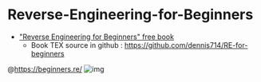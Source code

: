 # Reverse-Engineering-for-Beginners

- ["Reverse Engineering for Beginners" free book](https://beginners.re/)
    - Book TEX source in github : https://github.com/dennis714/RE-for-beginners

@https://beginners.re/
![img](https://beginners.re/acorn-avers.jpg)
